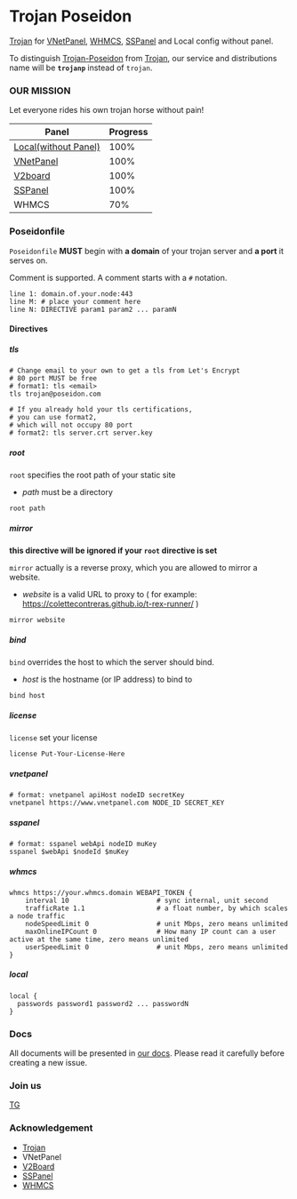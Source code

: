 # Trojan Poseidon

[Trojan](http://github.com/trojan-gfw/trojan) for [VNetPanel](https://t.me/vnetpanel), [WHMCS](https://www.whmcs.com/), [SSPanel](https://github.com/Anankke/SSPanel-Uim) and Local config without panel.

To distinguish [Trojan-Poseidon](https://github.com/ColetteContreras/trojan-poseidon) from [Trojan](http://github.com/trojan-gfw/trojan), our service and distributions name will be **`trojanp`** instead of `trojan`.

### OUR MISSION

Let everyone rides his own trojan horse without pain!


| Panel | Progress | 
|-------|----------|
| [Local(without Panel)](/local) | 100% |
| [VNetPanel](https://poseidon-gfw.cc/shi-yong-trojan-poseidon/with-vnetpanel) | 100% |
| [V2board](https://poseidon-gfw.cc/shi-yong-trojan-poseidon/with-v2board) | 100% |
| [SSPanel](https://poseidon-gfw.cc/shi-yong-trojan-poseidon/with-sspanel) | 100% |
| WHMCS | 70% |

### Poseidonfile

`Poseidonfile` **MUST** begin with **a domain** of your trojan server and **a port** it serves on.

Comment is supported. A comment starts with a `#` notation.

```
line 1: domain.of.your.node:443
line M: # place your comment here
line N: DIRECTIVE param1 param2 ... paramN
```


#### Directives

##### tls

```
# Change email to your own to get a tls from Let's Encrypt
# 80 port MUST be free
# format1: tls <email>
tls trojan@poseidon.com

# If you already hold your tls certifications,
# you can use format2,
# which will not occupy 80 port
# format2: tls server.crt server.key
```

##### root
`root` specifies the root path of your static site

* *path* must be a directory

```
root path
```

##### mirror

**this directive will be ignored if your `root` directive is set**

`mirror` actually is a reverse proxy,
which you are allowed to mirror a website.

* *website* is a valid URL to proxy to ( for example: https://colettecontreras.github.io/t-rex-runner/ )

```
mirror website
```

##### bind

`bind` overrides the host to which the server should bind.

* *host* is the hostname (or IP address) to bind to

```
bind host
```

##### license

`license` set your license

```
license Put-Your-License-Here
```

##### vnetpanel

```
# format: vnetpanel apiHost nodeID secretKey
vnetpanel https://www.vnetpanel.com NODE_ID SECRET_KEY
```

##### sspanel

```
# format: sspanel webApi nodeID muKey
sspanel $webApi $nodeId $muKey
```

##### whmcs

```
whmcs https://your.whmcs.domain WEBAPI_TOKEN {
    interval 10                      # sync internal, unit second
    trafficRate 1.1                  # a float number, by which scales a node traffic
    nodeSpeedLimit 0                 # unit Mbps, zero means unlimited
    maxOnlineIPCount 0               # How many IP count can a user active at the same time, zero means unlimited
    userSpeedLimit 0                 # unit Mbps, zero means unlimited
}
```

##### local

```
local {
  passwords password1 password2 ... passwordN
}
```

### Docs

All documents will be presented in [our docs](https://poseidon-gfw.cc/shi-yong-trojan-poseidon/index). Please read it carefully before creating a new issue.

### Join us

[TG](https://t.me/trojan_poseidon)

### Acknowledgement

- [Trojan](https://github.com/trojan-gfw/trojan)
- VNetPanel
- [V2Board](https://t.me/v2board)
- [SSPanel](https://github.com/Anankke/SSPanel-Uim)
- [WHMCS](https://www.whmcs.com/)
